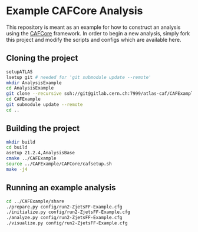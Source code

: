Example CAFCore Analysis
=========================

This repository is meant as an example for how to construct an analysis using the [CAFCore](https://gitlab.cern.ch/atlas-caf/CAFCore) framework. In order to begin a new analysis, simply fork this project and modify the scripts and configs which are available here.

Cloning the project
--------------------

```bash
setupATLAS
lsetup git # needed for 'git submodule update --remote'
mkdir AnalysisExample
cd AnalysisExample
git clone --recursive ssh://git@gitlab.cern.ch:7999/atlas-caf/CAFExample.git
cd CAFExample
git submodule update --remote
cd ..
```

Building the project
---------------------

```bash
mkdir build
cd build
asetup 21.2.4,AnalysisBase
cmake ../CAFExample
source ../CAFExample/CAFCore/cafsetup.sh
make -j4
```

Running an example analysis
----------------------------

```bash
cd ../CAFExample/share
./prepare.py config/run2-ZjetsFF-Example.cfg
./initialize.py config/run2-ZjetsFF-Example.cfg
./analyze.py config/run2-ZjetsFF-Example.cfg
./visualize.py config/run2-ZjetsFF-Example.cfg
```
